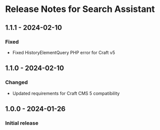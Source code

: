# Release Notes for Search Assistant

## 1.1.1 - 2024-02-10

### Fixed
- Fixed HistoryElementQuery PHP error for Craft v5

## 1.1.0 - 2024-02-10

### Changed
- Updated requirements for Craft CMS 5 compatibility

## 1.0.0 - 2024-01-26

### Initial release
